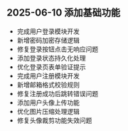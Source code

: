 ## 2025-06-10 添加基础功能
- 完成用户登录模块开发
- 新增密码加密存储逻辑
- 修复登录按钮点击无响应问题
- 添加登录状态持久化处理
- 优化登录页表单验证提示
- 完成用户注册模块开发
- 新增邮箱格式校验规则
- 修复注册成功后跳转错误问题
- 添加用户头像上传功能
- 优化图片压缩处理逻辑
- 修复头像裁剪功能失效问题
